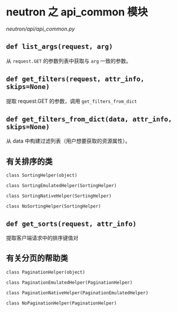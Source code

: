 # neutron 之 api_common 模块

*neutron/api/api_common.py*

## `def list_args(request, arg)`

从 `request.GET` 的参数列表中获取与 `arg` 一致的参数。

## `def get_filters(request, attr_info, skips=None)`

提取 request.GET 的参数，调用 `get_filters_from_dict`

## `def get_filters_from_dict(data, attr_info, skips=None)`

从 data 中构建过滤列表（用户想要获取的资源属性）。

## 有关排序的类

`class SortingHelper(object)`

`class SortingEmulatedHelper(SortingHelper)`

`class SortingNativeHelper(SortingHelper)`

`class NoSortingHelper(SortingHelper)`

## `def get_sorts(request, attr_info)`

提取客户端请求中的排序键值对

## 有关分页的帮助类

`class PaginationHelper(object)`

`class PaginationEmulatedHelper(PaginationHelper)`

`class PaginationNativeHelper(PaginationEmulatedHelper)`

`class NoPaginationHelper(PaginationHelper)`

